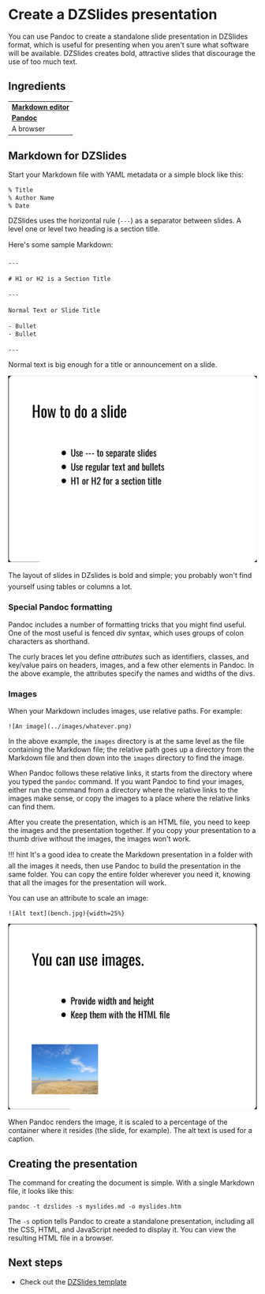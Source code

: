 # Create a DZSlides presentation

You can use Pandoc to create a standalone slide presentation in DZSlides format, which is useful for presenting when you aren't sure what software will be available. DZSlides creates bold, attractive slides that discourage the use of too much text.

## Ingredients

<table>
  <tr>
    <td><b><a href="../../tools/tools-editors/">Markdown editor</a></b></td>
  </tr>
  <tr>
    <td><b><a href="../../tools/tools-publishing/#pandoc">Pandoc</a></b></td>
  </tr>
    <tr>
    <td>A browser</td>
  </tr>
</table>


## Markdown for DZSlides

Start your Markdown file with YAML metadata or a simple block like this:

```
% Title
% Author Name
% Date
```

DZSlides uses the horizontal rule (`---`) as a separator between slides. A level one or level two heading is a section title.

Here's some sample Markdown:

```
---

# H1 or H2 is a Section Title

---

Normal Text or Slide Title

- Bullet
- Bullet

---
```

Normal text is big enough for a title or announcement on a slide.

![](../img/slides-dzslides.png)

The layout of slides in DZslides is bold and simple; you probably won't find yourself
using tables or columns a lot.

### Special Pandoc formatting

Pandoc includes a number of formatting tricks that you might find useful. One of the most useful is fenced div syntax, which uses groups of colon characters as shorthand. 

The curly braces let you define *attributes* such as identifiers, classes, and key/value pairs on headers, images, and a few other elements in Pandoc. In the above example, the attributes specify the names and widths of the divs.

### Images

When your Markdown includes images, use relative paths. For example:

```
![An image](../images/whatever.png)
```

In the above example, the `images` directory is at the same level as the file containing the Markdown file; the relative path goes up a directory from the Markdown file and then down into the `images` directory to find the image.

When Pandoc follows these relative links, it starts from the directory where you typed the `pandoc` command. If you want Pandoc to find your images, either run the command from a directory where the relative links to the images make sense, or copy the images to a place where the relative links can find them.

After you create the presentation, which is an HTML file, you need to keep the images and the presentation together. If you copy your presentation to a thumb drive without the images, the images won't work. 

!!! hint
    It's a good idea to create the Markdown presentation in a folder with all the images
    it needs, then use Pandoc to build the presentation in the same folder. You can copy
    the entire folder wherever you need it, knowing that all the images for the
    presentation will work.

You can use an attribute to scale an image:

```
![Alt text](bench.jpg){width=25%}
```

![](../img/slides-dzslides-images.png)

When Pandoc renders the image, it is scaled to a percentage of the container where it resides (the slide, for example). The alt text is used for a caption.

## Creating the presentation

The command for creating the document is simple. With a single Markdown file, it looks like this:

```
pandoc -t dzslides -s myslides.md -o myslides.htm

```

The `-s` option tells Pandoc to create a standalone presentation, including all the CSS, HTML, and JavaScript needed to display it. You can view the resulting HTML file in a browser.


## Next steps

- Check out the [DZSlides template](../../resources/templates/#dzslides)